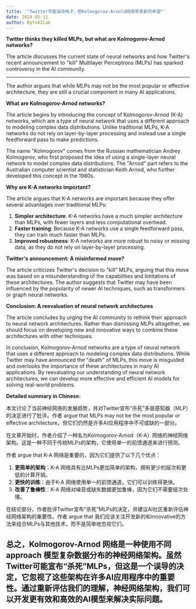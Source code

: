 ```yaml
---
title: '"Twitter可能误杀MLP，但Kolmogorov-Arnold网络带来新的希望"'
date: 2024-05-11
author: ByteAILab
---
```


**Twitter thinks they killed MLPs, but what are Kolmogorov-Arnod networks?**

The article discusses the current state of neural networks and how Twitter's recent announcement to "kill" Multilayer Perceptrons (MLPs) has sparked controversy in the AI community. 

---
The author argues that while MLPs may not be the most popular or effective architecture, they are still a crucial component in many AI applications.

**What are Kolmogorov-Arnod networks?**

The article begins by introducing the concept of Kolmogorov-Arnod (K-A) networks, which are a type of neural network that uses a different approach to modeling complex data distributions. Unlike traditional MLPs, K-A networks do not rely on layer-by-layer processing and instead use a single feedforward pass to make predictions.

The name "Kolmogorov" comes from the Russian mathematician Andrey Kolmogorov, who first proposed the idea of using a single-layer neural network to model complex data distributions. The "Arnod" part refers to the Australian computer scientist and statistician Keith Arnod, who further developed this concept in the 1980s.

**Why are K-A networks important?**

The article argues that K-A networks are important because they offer several advantages over traditional MLPs:

1. **Simpler architecture**: K-A networks have a much simpler architecture than MLPs, with fewer layers and less computational overhead.
2. **Faster training**: Because K-A networks use a single feedforward pass, they can train much faster than MLPs.
3. **Improved robustness**: K-A networks are more robust to noisy or missing data, as they do not rely on layer-by-layer processing.

**Twitter's announcement: A misinformed move?**

The article criticizes Twitter's decision to "kill" MLPs, arguing that this move was based on a misunderstanding of the capabilities and limitations of these architectures. The author suggests that Twitter may have been influenced by the popularity of newer AI techniques, such as transformers or graph neural networks.

**Conclusion: A reevaluation of neural network architectures**

The article concludes by urging the AI community to rethink their approach to neural network architectures. Rather than dismissing MLPs altogether, we should focus on developing new and innovative ways to combine these architectures with other techniques.

In conclusion, Kolmogorov-Arnod networks are a type of neural network that uses a different approach to modeling complex data distributions. While Twitter may have announced the "death" of MLPs, this move is misguided and overlooks the importance of these architectures in many AI applications. By reevaluating our understanding of neural network architectures, we can develop more effective and efficient AI models for solving real-world problems.

**Detailed summary in Chinese:**

本文讨论了当前神经网络的发展趋势，并对Twitter宣布“杀死”多层感知器（MLP）的决定进行了批评。作者 argue that MLPs may not be the most popular or effective architecture，但它们仍然是许多AI应用程序中不可或缺的一部分。

在文章开始时，作者介绍了一种名为Kolmogorov-Arnod（K-A）网络的神经网络架构。这是一种不同于传统MLPs的架构，它使用单一的前馈通道来进行预测。

作者 argue that K-A 网络是重要的，因为它们提供了以下几个优点：

1. **更简单的架构**：K-A 网络具有比MLPs更加简单的架构，拥有更少的层次和更低的计算开销。
2. **更快的训练**：由于K-A 网络使用单一的前馈通道，它们可以训练得更快。
3. **改善了鲁棒性**：K-A 网络对噪音或缺失数据更加鲁棒，因为它们不需要层次处理。

在结论部分，作者批评Twitter宣布“杀死”MLPs的决定，并建议AI社区重新评估神经网络架构的重要性。作者 argue that 我们应该关注开发新的和innovative的方法来组合MLPs与其他技术，而不是简单地忽视它们。

总之，Kolmogorov-Arnod 网络是一种使用不同approach 模型复杂数据分布的神经网络架构。虽然Twitter可能宣布“杀死”MLPs，但这是一个误导的决定，它忽视了这些架构在许多AI应用程序中的重要性。通过重新评估我们的理解，神经网络架构，我们可以开发更有效和高效的AI模型来解决实际问题。
---

